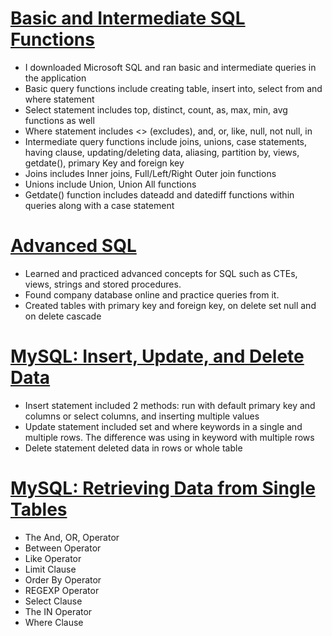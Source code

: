 
# [Basic and Intermediate SQL Functions](https://github.com/Data944/SQL)
*	I downloaded Microsoft SQL and ran basic and intermediate queries in the application
*	Basic query functions include creating table, insert into, select from and where statement
*	Select statement includes top, distinct, count, as, max, min, avg functions as well
*	Where statement includes <> (excludes), and, or, like, null, not null, in
* Intermediate query functions include joins, unions, case statements, having clause, updating/deleting data, aliasing, partition by, views, getdate(), primary Key and foreign key
* Joins includes Inner joins, Full/Left/Right Outer join functions
* Unions include Union, Union All functions
* Getdate() function includes dateadd and datediff functions within queries along with a case statement

# [Advanced SQL](https://github.com/Data944/Advanced_SQL)
* Learned and practiced advanced concepts for SQL such as CTEs, views, strings and stored procedures.
* Found company database online and practice queries from it.
* Created tables with primary key and foreign key, on delete set null and on delete cascade

# [MySQL: Insert, Update, and Delete Data](https://github.com/Data944/MySQL)
* Insert statement included 2 methods: run with default primary key and columns or select columns,  and inserting multiple values
* Update statement included set and where keywords in a single and multiple rows. The difference was using in keyword with multiple rows
* Delete statement deleted data in rows or whole table


# [MySQL: Retrieving Data from Single Tables](https://github.com/Data944/Retrieving-Data-from-Single-Tables-MySQL/blob/main/README.md)
* The And, OR, Operator
* Between Operator
* Like Operator
* Limit Clause
* Order By Operator
* REGEXP Operator
* Select Clause
* The IN Operator
* Where Clause
